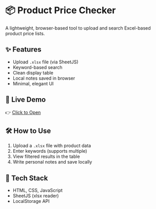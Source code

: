 # 📦 Product Price Checker

A lightweight, browser-based tool to upload and search Excel-based product price lists.

## ✨ Features

- Upload `.xlsx` file (via SheetJS)
- Keyword-based search
- Clean display table
- Local notes saved in browser
- Minimal, elegant UI

## 🚀 Live Demo

👉 [Click to Open](https://LennyLiu95.github.io/price-checker/)

## 🛠 How to Use

1. Upload a `.xlsx` file with product data
2. Enter keywords (supports multiple)
3. View filtered results in the table
4. Write personal notes and save locally

## 🧰 Tech Stack

- HTML, CSS, JavaScript
- SheetJS (xlsx reader)
- LocalStorage API
